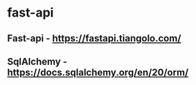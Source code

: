 # fast-api
## Fast-api - https://fastapi.tiangolo.com/
## SqlAlchemy - https://docs.sqlalchemy.org/en/20/orm/
